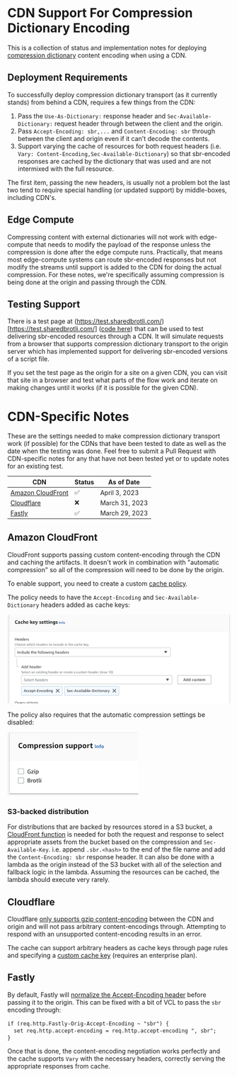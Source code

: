 # CDN Support For Compression Dictionary Encoding
This is a collection of status and implementation notes for deploying [compression dictionary](https://github.com/WICG/compression-dictionary-transport) content encoding when using a CDN.

## Deployment Requirements
To successfully deploy compression dictionary transport (as it currently stands) from behind a CDN, requires a few things from the CDN:

1. Pass the `Use-As-Dictionary:` response header and `Sec-Available-Dictionary:` request header through between the client and the origin.
1. Pass `Accept-Encoding: sbr,...` and `Content-Encoding: sbr` through between the client and origin even if it can't decode the contents.
1. Support varying the cache of resources for both request headers (i.e. `Vary: Content-Encoding,Sec-Available-Dictionary`) so that sbr-encoded responses are cached by the dictionary that was used and are not intermixed with the full resource.

The first item, passing the new headers, is usually not a problem bot the last two tend to require special handling (or updated support) by middle-boxes, including CDN's.

## Edge Compute
Compressing content with external dictionaries will not work with edge-compute that needs to modify the payload of the response unless the compression is done after the edge compute runs. Practically, that means most edge-compute systems can route sbr-encoded responses but not modify the streams until support is added to the CDN for doing the actual compression. For these notes, we're specifically assuming compression is being done at the origin and passing through the CDN.

## Testing Support
There is a test page at (https://test.sharedbrotli.com/)[https://test.sharedbrotli.com/] ([code here](https://github.com/pmeenan/shared-brotli-test)) that can be used to test delivering sbr-encoded resources through a CDN. It will simulate requests from a browser that supports compression dictionary transport to the origin server which has implemented support for delivering sbr-encoded versions of a script file.

If you set the test page as the origin for a site on a given CDN, you can visit that site in a browser and test what parts of the flow work and iterate on making changes until it works (if it is possible for the given CDN).

# CDN-Specific Notes
These are the settings needed to make compression dictionary transport work (if possible) for the CDNs that have been tested to date as well as the date when the testing was done. Feel free to submit a Pull Request with CDN-specific notes for any that have not been tested yet or to update notes for an existing test.

|CDN|Status|As of Date|
| --- | ------ | ----- |
| [Amazon CloudFront](#amazon-cloudfront) | :white_check_mark: | April 3, 2023 |
| [Cloudflare](#cloudflare) |  :x: | March 31, 2023 |
| [Fastly](#fastly) |  :white_check_mark: | March 29, 2023 |

## Amazon CloudFront
CloudFront supports passing custom content-encoding through the CDN and caching the artifacts. It doesn't work in combination with "automatic compression" so all of the compression will need to be done by the origin.

To enable support, you need to create a custom [cache policy](https://docs.aws.amazon.com/AmazonCloudFront/latest/DeveloperGuide/controlling-the-cache-key.html#cache-key-create-cache-policy).

The policy needs to have the `Accept-Encoding` and `Sec-Available-Dictionary` headers added as cache keys:

![CloudFront cache keys](images/cloudfront-headers.png)

The policy also requires that the automatic compression settings be disabled:

![Cloudfront compression settings](images/cloudfront-compression.png)

### S3-backed distribution
For distributions that are backed by resources stored in a S3 bucket, a [CloudFront function](https://docs.aws.amazon.com/AmazonCloudFront/latest/DeveloperGuide/cloudfront-functions.html) is needed for both the request and response to select appropriate assets from the bucket based on the compression and `Sec-Available-Key`. i.e. append `.sbr.<hash>` to the end of the file name and add the `Content-Encoding: sbr` response header.  It can also be done with a lambda as the origin instead of the S3 bucket with all of the selection and fallback logic in the lambda. Assuming the resources can be cached, the lambda should execute very rarely.

## Cloudflare
Cloudflare [only supports gzip content-encoding](https://developers.cloudflare.com/support/speed/optimization-file-size/what-will-cloudflare-compress/#does-cloudflare-compress-resources) between the CDN and origin and will not pass arbitrary content-encodings through. Attempting to respond with an unsupported content-encoding results in an error.

The cache can support arbitrary headers as cache keys through page rules and specifying a [custom cache key](https://developers.cloudflare.com/cache/how-to/create-cache-keys/) (requires an enterprise plan).

## Fastly
By default, Fastly will [normalize the Accept-Encoding header](https://developer.fastly.com/reference/http/http-headers/Accept-Encoding/#normalization) before passing it to the origin. This can be fixed with a bit of VCL to pass the `sbr` encoding through:

```
if (req.http.Fastly-Orig-Accept-Encoding ~ "sbr") {
  set req.http.accept-encoding = req.http.accept-encoding ", sbr";
}
```

Once that is done, the content-encoding negotiation works perfectly and the cache supports `Vary` with the necessary headers, correctly serving the appropriate responses from cache.